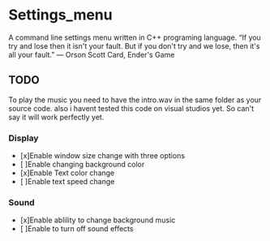 # Settings_menu
A command line settings menu written in C++ programing language. 
“If you try and lose then it isn't your fault. But if you don't try and we lose, then it's all your fault.” 
― Orson Scott Card, Ender's Game

## TODO
To play the music you need to have the intro.wav in the same folder as your source code.
also i havent tested this code on visual studios yet. So can't say it will work perfectly yet.
### Display
- [x]Enable window size change with three options
- [ ]Enable changing background color
- [x]Enable Text color change
- [ ]Enable text speed change

### Sound
- [x]Enable ablility to change background music
- [ ]Enable to turn off sound effects


